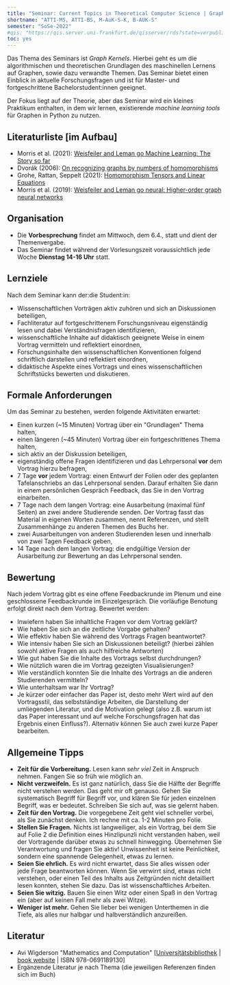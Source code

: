 ```yaml
---
title: "Seminar: Current Topics in Theoretical Computer Science | Graph kernels"
shortname: "ATTI-MS, ATTI-BS, M-AuK-S-K, B-AUK-S"
semester: "SoSe-2022"
#qis: "https://qis.server.uni-frankfurt.de/qisserver/rds?state=verpublish&status=init&vmfile=no&publishid=326013&moduleCall=webInfo&publishConfFile=webInfo&publishSubDir=veranstaltung"
toc: yes
---
```


Das Thema des Seminars ist _Graph Kernels_. Hierbei geht es um die algorithmischen und theoretischen Grundlagen des maschinellen Lernens auf Graphen, sowie dazu verwandte Themen. Das Seminar bietet einen Einblick in aktuelle Forschungsfragen und ist für Master- und fortgeschrittene Bachelorstudent:innen geeignet.

Der Fokus liegt auf der Theorie, aber das Seminar wird ein kleines Praktikum enthalten, in dem wir lernen, existierende _machine learning tools_ für Graphen in Python zu nutzen.

## Literaturliste [im Aufbau]

- Morris et al. (2021): [Weisfeiler and Leman go Machine Learning: The Story so far](https://arxiv.org/pdf/2112.09992.pdf)
- Dvorák (2006): [On recognizing graphs by numbers of homomorphisms](https://iti.mff.cuni.cz/series/2006/287.pdf)
- Grohe, Rattan, Seppelt (2021): [Homomorphism Tensors and Linear Equations](https://arxiv.org/pdf/2111.11313.pdf)
- Morris et al. (2019): [Weisfeiler and Leman go neural: Higher-order graph neural networks](https://arxiv.org/pdf/1810.02244.pdf)

## Organisation

- Die **Vorbesprechung** findet am Mittwoch, dem 6.4., statt und dient der Themenvergabe.
- Das Seminar findet während der Vorlesungszeit voraussichtlich jede Woche **Dienstag 14-16 Uhr** statt.

## Lernziele

Nach dem Seminar kann der:die Student:in:

- Wissenschaftlichen Vorträgen aktiv zuhören und sich an Diskussionen beteiligen,
- Fachliteratur auf fortgeschrittenem Forschungsniveau eigenständig lesen und dabei Verständnisfragen identifizieren,
- wissenschaftliche Inhalte auf didaktisch geeignete Weise in einem Vortrag vermitteln und reflektiert einordnen,
- Forschungsinhalte den wissenschaftlichen Konventionen folgend schriftlich darstellen und reflektiert einordnen,
- didaktische Aspekte eines Vortrags und eines wissenschaftlichen Schriftstücks bewerten und diskutieren.

## Formale Anforderungen

Um das Seminar zu bestehen, werden folgende Aktivitäten erwartet:

- Einen kurzen (~15 Minuten) Vortrag über ein "Grundlagen" Thema halten,
- einen längeren (~45 Minuten) Vortrag über ein fortgeschrittenes Thema halten,
- sich aktiv an der Diskussion beteiligen,
- eigenständig offene Fragen identifizieren und das Lehrpersonal **vor** dem Vortrag hierzu befragen,
- 7 Tage **vor** jedem Vortrag: einen Entwurf der Folien oder des geplanten Tafelanschriebs an das Lehrpersonal senden. Darauf erhalten Sie dann in einem persönlichen Gespräch Feedback, das Sie in den Vortrag einarbeiten.
- 7 Tage nach dem langen Vortrag: eine Ausarbeitung (maximal fünf Seiten) an zwei andere Studierende senden. Der Vortrag fasst das Material in eigenen Worten zusammen, nennt Referenzen, und stellt Zusammenhänge zu anderen Themen des Buchs her.
- zwei Ausarbeitungen von anderen Studierenden lesen und innerhalb von zwei Tagen Feedback geben,
- 14 Tage nach dem langen Vortrag: die endgültige Version der Ausarbeitung zur Bewertung an das Lehrpersonal senden.

## Bewertung

Nach jedem Vortrag gibt es eine offene Feedbackrunde im Plenum und eine geschlossene Feedbackrunde im Einzelgespräch. Die vorläufige Benotung erfolgt direkt nach dem Vortrag. Bewertet werden:

- Inwiefern haben Sie inhaltliche Fragen vor dem Vortrag geklärt?
- Wie haben Sie sich an die zeitliche Vorgabe gehalten?
- Wie effektiv haben Sie während des Vortrags Fragen beantwortet?
- Wie intensiv haben Sie sich an Diskussionen beteiligt? (hierbei zählen sowohl aktive Fragen als auch hilfreiche Antworten)
- Wie gut haben Sie die Inhalte des Vortrags selbst durchdrungen?
- Wie nützlich waren die im Vortrag gezeigten Visualisierungen?
- Wie verständlich konnten Sie die Inhalte des Vortrags an die anderen Studierenden vermitteln?
- Wie unterhaltsam war Ihr Vortrag?
- Je kürzer oder einfacher das Paper ist, desto mehr Wert wird auf den Vortragsstil, das selbstständige Arbeiten, die Darstellung der umliegenden Literatur, und die Motivation gelegt (also z.B. warum ist das Paper interessant und auf welche Forschungsfragen hat das Ergebnis einen Einfluss?). Alternativ können Sie auch zwei kurze Paper bearbeiten.

## Allgemeine Tipps

- **Zeit für die Vorbereitung.** Lesen kann *sehr viel* Zeit in Anspruch nehmen. Fangen Sie so früh wie möglich an.
- **Nicht verzweifeln.** Es ist ganz natürlich, dass Sie die Hälfte der Begriffe nicht verstehen werden. Das geht mir oft genauso. Gehen Sie systematisch Begriff für Begriff vor, und klären Sie für jeden einzelnen Begriff, was er bedeutet. Schreiben Sie sich auf, was sie gelernt haben.
- **Zeit für den Vortrag.** Die vorgegebene Zeit geht viel schneller vorbei, als Sie zunächst denken. Ich rechne mit ca. 1-2 Minuten pro Folie.
- **Stellen Sie Fragen.** Nichts ist langweiliger, als ein Vortrag, bei dem Sie auf Folie 2 die Definition eines Hinzlipunzli nicht verstanden haben, weil der Vortragende darüber etwas zu schnell hinwegging. Übernehmen Sie Verantwortung und fragen Sie aktiv! Unwissenheit ist keine Peinlichkeit, sondern eine spannende Gelegenheit, etwas zu lernen.
- **Seien Sie ehrlich.** Es wird nicht erwartet, dass Sie alles wissen oder jede Frage beantworten können. Wenn Sie verwirrt sind, etwas nicht verstehen, oder einen Teil des Inhalts aus Zeitgründen nicht detailliert lesen konnten, stehen Sie dazu. Das ist wissenschaftliches Arbeiten.
- **Seien Sie witzig.** Bauen Sie einen Witz oder einen Spaß in den Vortrag ein (aber auf keinen Fall mehr als zwei Witze).
- **Weniger ist mehr.** Gehen Sie lieber bei wenigen Unterthemen in die Tiefe, als alles nur halbgar und halbverständlich anzureißen.

## Literatur

- Avi Wigderson "Mathematics and Computation" [[Universitätsbibliothek](https://hds.hebis.de/ubffm/Record/HEB455451966) | [book website](https://www.math.ias.edu/avi/book) | ISBN 978-0691189130]
- Ergänzende Literatur je nach Thema (die jeweiligen Referenzen finden sich im Buch)
